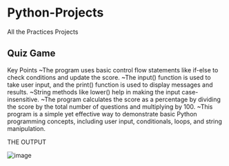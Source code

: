 # Python-Projects
All the Practices Projects 

## Quiz Game

Key Points
~The program uses basic control flow statements like if-else to check conditions and update the score.
~The input() function is used to take user input, and the print() function is used to display messages and results.
~String methods like lower() help in making the input case-insensitive.
~The program calculates the score as a percentage by dividing the score by the total number of questions and multiplying by 100.
~This program is a simple yet effective way to demonstrate basic Python programming concepts, including user input, conditionals, loops, and string manipulation.

THE OUTPUT 

![image](https://github.com/user-attachments/assets/1630b90e-f3a9-4e51-8314-6853bd8133e0)
